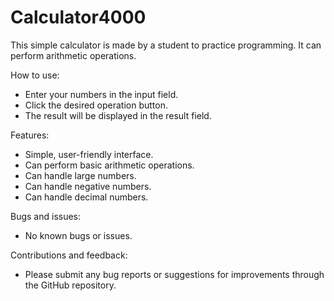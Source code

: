 <h1> Calculator4000 </h1>
This simple calculator is made by a student to practice programming. It can perform arithmetic operations.

How to use:
<ul>
<li>Enter your numbers in the input field.</li>
<li>Click the desired operation button.</li>
<li>The result will be displayed in the result field.</li>
</ul>

Features:
<ul>
<li>Simple, user-friendly interface.</li>
<li>Can perform basic arithmetic operations.</li>
<li>Can handle large numbers.</li>
<li>Can handle negative numbers.</li>
<li>Can handle decimal numbers.</li>
</ul>

Bugs and issues:
<ul>
<li>No known bugs or issues.</li>
</ul>
Contributions and feedback:
<ul>
<li>Please submit any bug reports or suggestions for improvements through the GitHub repository.</li>
</ul>
